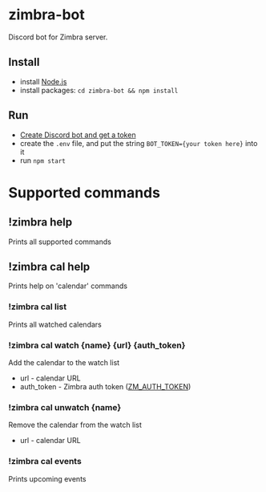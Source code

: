 # zimbra-bot
Discord bot for Zimbra server.

## Install
* install [Node.js](https://nodejs.org/en/)
* install packages: `cd zimbra-bot && npm install`

## Run
* [Create Discord bot and get a token](https://github.com/reactiflux/discord-irc/wiki/Creating-a-discord-bot-&-getting-a-token)
* create the `.env` file, and put the string `BOT_TOKEN={your token here}` into it
* run `npm start`


# Supported commands

## !zimbra help
Prints all supported commands

## !zimbra cal help
Prints help on 'calendar' commands

### !zimbra cal list
Prints all watched calendars

### !zimbra cal watch {name} {url} {auth_token}
Add the calendar to the watch list
* url - calendar URL
* auth_token - Zimbra auth token ([ZM_AUTH_TOKEN](https://wiki.zimbra.com/wiki/Zimbra_REST_API_Reference#Authentication))

### !zimbra cal unwatch {name}
Remove the calendar from the watch list
* url - calendar URL

### !zimbra cal events
Prints upcoming events
